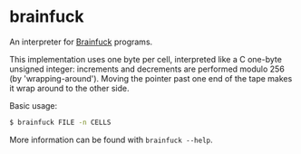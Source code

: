 # brainfuck

An interpreter for [Brainfuck](https://en.wikipedia.org/wiki/Brainfuck) programs.

This implementation uses one byte per cell, interpreted like a C one-byte unsigned integer: increments and decrements are performed modulo 256 (by 'wrapping-around'). Moving the pointer past one end of the tape makes it wrap around to the other side.

Basic usage:
```bash
$ brainfuck FILE -n CELLS
```

More information can be found with `brainfuck --help`.
